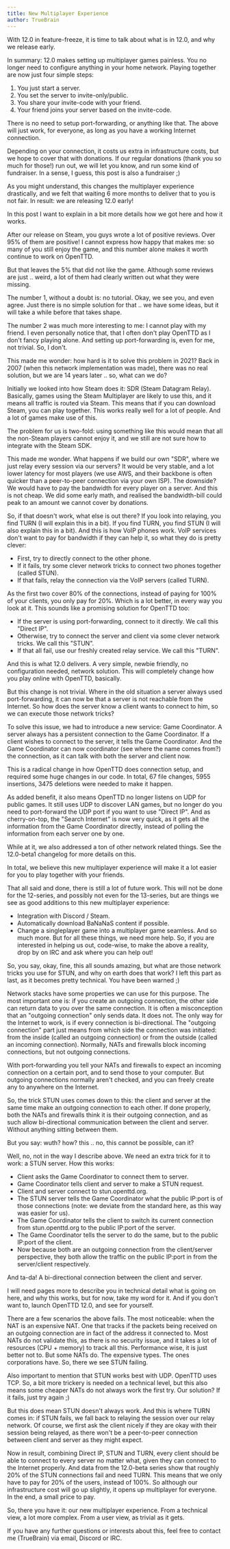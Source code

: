 ```yaml
---
title: New Multiplayer Experience
author: TrueBrain
---
```


With 12.0 in feature-freeze, it is time to talk about what is in 12.0, and why we release early.

In summary: 12.0 makes setting up multiplayer games painless.
You no longer need to configure anything in your home network.
Playing together are now just four simple steps:
1) You just start a server.
2) You set the server to invite-only/public.
3) You share your invite-code with your friend.
4) Your friend joins your server based on the invite-code.

There is no need to setup port-forwarding, or anything like that.
The above will just work, for everyone, as long as you have a working Internet connection.

Depending on your connection, it costs us extra in infrastructure costs, but we hope to cover that with donations.
If our regular donations (thank you so much for those!) run out, we will let you know, and run some kind of fundraiser.
In a sense, I guess, this post is also a fundraiser ;)

As you might understand, this changes the multiplayer experience drastically, and we felt that waiting 6 more months to deliver that to you is not fair.
In result: we are releasing 12.0 early!

In this post I want to explain in a bit more details how we got here and how it works.

<!-- more -->

After our release on Steam, you guys wrote a lot of positive reviews.
Over 95% of them are positive!
I cannot express how happy that makes me: so many of you still enjoy the game, and this number alone makes it worth continue to work on OpenTTD.

But that leaves the 5% that did not like the game.
Although some reviews are just .. weird, a lot of them had clearly written out what they were missing.

The number 1, without a doubt is: no tutorial.
Okay, we see you, and even agree.
Just there is no simple solution for that .. we have some ideas, but it will take a while before that takes shape.

The number 2 was much more interesting to me: I cannot play with my friend.
I even personally notice that, that I often don't play OpenTTD as I don't fancy playing alone.
And setting up port-forwarding is, even for me, not trivial.
So, I don't.

This made me wonder: how hard is it to solve this problem in 2021?
Back in 2007 (when this network implementation was made), there was no real solution, but we are 14 years later .. so, what can we do?

Initially we looked into how Steam does it: SDR (Steam Datagram Relay).
Basically, games using the Steam Multiplayer are likely to use this, and it means all traffic is routed via Steam.
This means that if you can download Steam, you can play together.
This works really well for a lot of people.
And a lot of games make use of this.

The problem for us is two-fold:
using something like this would mean that all the non-Steam players cannot enjoy it, and we still are not sure how to integrate with the Steam SDK.

This made me wonder.
What happens if we build our own "SDR", where we just relay every session via our servers?
It would be very stable, and a lot lower latency for most players (we use AWS, and their backbone is often quicker than a peer-to-peer connection via your own ISP).
The downside?
We would have to pay the bandwidth for every player on a server.
And this is not cheap.
We did some early math, and realised the bandwidth-bill could peak to an amount we cannot cover by donations.

So, if that doesn't work, what else is out there?
If you look into relaying, you find TURN (I will explain this in a bit).
If you find TURN, you find STUN (I will also explain this in a bit).
And this is how VoIP phones work.
VoIP services don't want to pay for bandwidth if they can help it, so what they do is pretty clever:
- First, try to directly connect to the other phone.
- If it fails, try some clever network tricks to connect two phones together (called STUN).
- If that fails, relay the connection via the VoIP servers (called TURN).

As the first two cover 80% of the connections, instead of paying for 100% of your clients, you only pay for 20%.
Which is a lot better, in every way you look at it.
This sounds like a promising solution for OpenTTD too:
- If the server is using port-forwarding, connect to it directly. We call this "Direct IP".
- Otherwise, try to connect the server and client via some clever network tricks. We call this "STUN".
- If that all fail, use our freshly created relay service. We call this "TURN".

And this is what 12.0 delivers.
A very simple, newbie friendly, no configuration needed, network solution.
This will completely change how you play online with OpenTTD, basically.

But this change is not trivial.
Where in the old situation a server always used port-forwarding, it can now be that a server is not reachable from the Internet.
So how does the server know a client wants to connect to him, so we can execute those network tricks?

To solve this issue, we had to introduce a new service: Game Coordinator.
A server always has a persistent connection to the Game Coordinator.
If a client wishes to connect to the server, it tells the Game Coordinator.
And the Game Coordinator can now coordinator (see where the name comes from?) the connection, as it can talk with both the server and client now.

This is a radical change in how OpenTTD does connection setup, and required some huge changes in our code.
In total, 67 file changes, 5955 insertions, 3475 deletions were needed to make it happen.

As added benefit, it also means OpenTTD no longer listens on UDP for public games.
It still uses UDP to discover LAN games, but no longer do you need to port-forward the UDP port if you want to use "Direct IP".
And as cherry-on-top, the "Search Internet" is now very quick, as it gets all the information from the Game Coordinator directly, instead of polling the information from each server one by one.

While at it, we also addressed a ton of other network related things.
See the 12.0-beta1 changelog for more details on this.

In total, we believe this new multiplayer experience will make it a lot easier for you to play together with your friends.

That all said and done, there is still a lot of future work.
This will not be done for the 12-series, and possibly not even for the 13-series, but are things we see as good additions to this new multiplayer experience:
- Integration with Discord / Steam.
- Automatically download BaNaNaS content if possible.
- Change a singleplayer game into a multiplayer game seamless.
And so much more.
But for all these things, we need more help.
So, if you are interested in helping us out, code-wise, to make the above a reality, drop by on IRC and ask where you can help out!

So, you say, okay, fine, this all sounds amazing, but what are those network tricks you use for STUN, and why on earth does that work?
I left this part as last, as it becomes pretty technical. You have been warned ;)

Network stacks have some properties we can use for this purpose.
The most important one is: if you create an outgoing connection, the other side can return data to you over the same connection.
It is often a misconception that an "outgoing connection" only sends data.
It does not.
The only way for the Internet to work, is if every connection is bi-directional.
The "outgoing connection" part just means from which side the connection was initiated: from the inside (called an outgoing connection) or from the outside (called an incoming connection).
Normally, NATs and firewalls block incoming connections, but not outgoing connections.

With port-forwarding you tell your NATs and firewalls to expect an incoming connection on a certain port, and to send those to your computer.
But outgoing connections normally aren't checked, and you can freely create any to anywhere on the Internet.

So, the trick STUN uses comes down to this:
the client and server at the same time make an outgoing connection to each other.
If done properly, both the NATs and firewalls think it is their outgoing connection, and as such allow bi-directional communication between the client and server.
Without anything sitting between them.

But you say: wuth? how? this .. no, this cannot be possible, can it?

Well, no, not in the way I describe above.
We need an extra trick for it to work: a STUN server.
How this works:

- Client asks the Game Coordinator to connect them to server.
- Game Coordinator tells client and server to make a STUN request.
- Client and server connect to stun.openttd.org.
- The STUN server tells the Game Coordinator what the public IP:port is of those connections (note: we deviate from the standard here, as this way was easier for us).
- The Game Coordinator tells the client to switch its current connection from stun.openttd.org to the public IP:port of the server.
- The Game Coordinator tells the server to do the same, but to the public IP:port of the client.
- Now because both are an outgoing connection from the client/server perspective, they both allow the traffic on the public IP:port in from the server/client respectively.

And ta-da! A bi-directional connection between the client and server.

I will need pages more to describe you in technical detail what is going on here, and why this works, but for now, take my word for it.
And if you don't want to, launch OpenTTD 12.0, and see for yourself.

There are a few scenarios the above fails.
The most noticeable: when the NAT is an expensive NAT.
One that tracks if the packets being received on an outgoing connection are in fact of the address it connected to.
Most NATs do not validate this, as there is no security issue, and it takes a lot of resources (CPU + memory) to track all this.
Performance wise, it is just better not to.
But some NATs do.
The expensive types.
The ones corporations have.
So, there we see STUN failing.

Also important to mention that STUN works best with UDP.
OpenTTD uses TCP.
So, a bit more trickery is needed on a technical level, but this also means some cheaper NATs do not always work the first try.
Our solution?
If it fails, just try again ;)

But this does mean STUN doesn't always work.
And this is where TURN comes in:
if STUN fails, we fall back to relaying the session over our relay network.
Of course, we first ask the client nicely if they are okay with their session being relayed, as there won't be a peer-to-peer connection between client and server as they might expect.

Now in result, combining Direct IP, STUN and TURN, every client should be able to connect to every server no matter what, given they can connect to the Internet properly.
And data from the 12.0-beta series show that roughly 20% of the STUN connections fail and need TURN.
This means that we only have to pay for 20% of the users, instead of 100%.
So although our infrastructure cost will go up slightly, it opens up multiplayer for everyone.
In the end, a small price to pay.

So, there you have it: our new multiplayer experience.
From a technical view, a lot more complex.
From a user view, as trivial as it gets.

If you have any further questions or interests about this, feel free to contact me (TrueBrain) via email, Discord or IRC.
